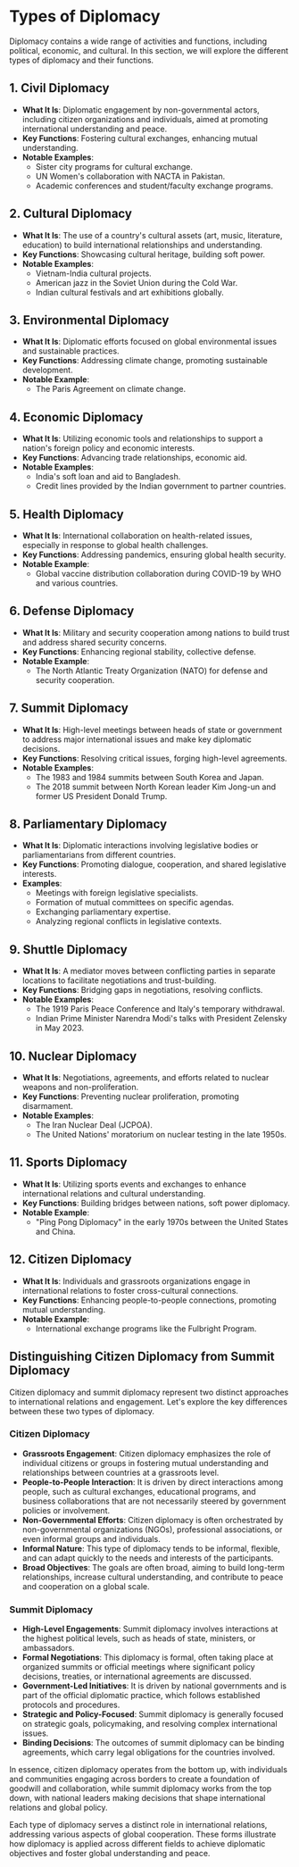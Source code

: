 # Types of Diplomacy

Diplomacy contains a wide range of activities and functions, including political, economic, and cultural. In this section, we will explore the different types of diplomacy and their functions.


## 1. Civil Diplomacy
- **What It Is**: Diplomatic engagement by non-governmental actors, including citizen organizations and individuals, aimed at promoting international understanding and peace.
- **Key Functions**: Fostering cultural exchanges, enhancing mutual understanding.
- **Notable Examples**: 
     * Sister city programs for cultural exchange.
     * UN Women's collaboration with NACTA in Pakistan.
     * Academic conferences and student/faculty exchange programs.
     

## 2. Cultural Diplomacy
- **What It Is**: The use of a country's cultural assets (art, music, literature, education) to build international relationships and understanding.
- **Key Functions**: Showcasing cultural heritage, building soft power.
- **Notable Examples**: 
     * Vietnam-India cultural projects.
     * American jazz in the Soviet Union during the Cold War.
     * Indian cultural festivals and art exhibitions globally.

## 3. Environmental Diplomacy
- **What It Is**: Diplomatic efforts focused on global environmental issues and sustainable practices.
- **Key Functions**: Addressing climate change, promoting sustainable development.
- **Notable Example**: 
     * The Paris Agreement on climate change.

## 4. Economic Diplomacy
- **What It Is**: Utilizing economic tools and relationships to support a nation's foreign policy and economic interests.
- **Key Functions**: Advancing trade relationships, economic aid.
- **Notable Examples**: 
     * India's soft loan and aid to Bangladesh.
     * Credit lines provided by the Indian government to partner countries.

## 5. Health Diplomacy
- **What It Is**: International collaboration on health-related issues, especially in response to global health challenges.
- **Key Functions**: Addressing pandemics, ensuring global health security.
- **Notable Example**: 
     * Global vaccine distribution collaboration during COVID-19 by WHO and various countries.

## 6. Defense Diplomacy
- **What It Is**: Military and security cooperation among nations to build trust and address shared security concerns.
- **Key Functions**: Enhancing regional stability, collective defense.
- **Notable Example**: 
     * The North Atlantic Treaty Organization (NATO) for defense and security cooperation.

## 7. Summit Diplomacy
- **What It Is**: High-level meetings between heads of state or government to address major international issues and make key diplomatic decisions.
- **Key Functions**: Resolving critical issues, forging high-level agreements.
- **Notable Examples**: 
     * The 1983 and 1984 summits between South Korea and Japan.
     * The 2018 summit between North Korean leader Kim Jong-un and former US President Donald Trump.

## 8. Parliamentary Diplomacy
- **What It Is**: Diplomatic interactions involving legislative bodies or parliamentarians from different countries.
- **Key Functions**: Promoting dialogue, cooperation, and shared legislative interests.
- **Examples**: 
     * Meetings with foreign legislative specialists.
     * Formation of mutual committees on specific agendas.
     * Exchanging parliamentary expertise.
     * Analyzing regional conflicts in legislative contexts.

## 9. Shuttle Diplomacy
- **What It Is**: A mediator moves between conflicting parties in separate locations to facilitate negotiations and trust-building.
- **Key Functions**: Bridging gaps in negotiations, resolving conflicts.
- **Notable Examples**: 
     * The 1919 Paris Peace Conference and Italy's temporary withdrawal.
     * Indian Prime Minister Narendra Modi's talks with President Zelensky in May 2023.

## 10. Nuclear Diplomacy
- **What It Is**: Negotiations, agreements, and efforts related to nuclear weapons and non-proliferation.
- **Key Functions**: Preventing nuclear proliferation, promoting disarmament.
- **Notable Examples**: 
     * The Iran Nuclear Deal (JCPOA).
     * The United Nations' moratorium on nuclear testing in the late 1950s.

## 11. Sports Diplomacy
- **What It Is**: Utilizing sports events and exchanges to enhance international relations and cultural understanding.
- **Key Functions**: Building bridges between nations, soft power diplomacy.
- **Notable Example**: 
     * "Ping Pong Diplomacy" in the early 1970s between the United States and China.

## 12. Citizen Diplomacy
- **What It Is**: Individuals and grassroots organizations engage in international relations to foster cross-cultural connections.
- **Key Functions**: Enhancing people-to-people connections, promoting mutual understanding.
- **Notable Example**: 
     * International exchange programs like the Fulbright Program.

## Distinguishing Citizen Diplomacy from Summit Diplomacy
Citizen diplomacy and summit diplomacy represent two distinct approaches to international relations and engagement. Let's explore the key differences between these two types of diplomacy.

### Citizen Diplomacy
- **Grassroots Engagement**: Citizen diplomacy emphasizes the role of individual citizens or groups in fostering mutual understanding and relationships between countries at a grassroots level.
- **People-to-People Interaction**: It is driven by direct interactions among people, such as cultural exchanges, educational programs, and business collaborations that are not necessarily steered by government policies or involvement.
- **Non-Governmental Efforts**: Citizen diplomacy is often orchestrated by non-governmental organizations (NGOs), professional associations, or even informal groups and individuals.
- **Informal Nature**: This type of diplomacy tends to be informal, flexible, and can adapt quickly to the needs and interests of the participants.
- **Broad Objectives**: The goals are often broad, aiming to build long-term relationships, increase cultural understanding, and contribute to peace and cooperation on a global scale.

### Summit Diplomacy
- **High-Level Engagements**: Summit diplomacy involves interactions at the highest political levels, such as heads of state, ministers, or ambassadors.
- **Formal Negotiations**: This diplomacy is formal, often taking place at organized summits or official meetings where significant policy decisions, treaties, or international agreements are discussed.
- **Government-Led Initiatives**: It is driven by national governments and is part of the official diplomatic practice, which follows established protocols and procedures.
- **Strategic and Policy-Focused**: Summit diplomacy is generally focused on strategic goals, policymaking, and resolving complex international issues.
- **Binding Decisions**: The outcomes of summit diplomacy can be binding agreements, which carry legal obligations for the countries involved.

In essence, citizen diplomacy operates from the bottom up, with individuals and communities engaging across borders to create a foundation of goodwill and collaboration, while summit diplomacy works from the top down, with national leaders making decisions that shape international relations and global policy.

Each type of diplomacy serves a distinct role in international relations, addressing various aspects of global cooperation. These forms illustrate how diplomacy is applied across different fields to achieve diplomatic objectives and foster global understanding and peace.